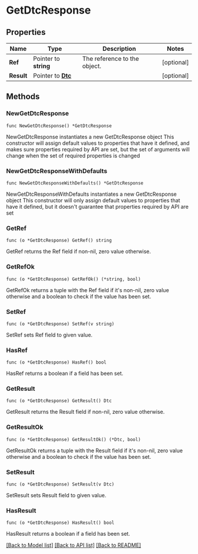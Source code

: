 # GetDtcResponse

## Properties

Name | Type | Description | Notes
------------ | ------------- | ------------- | -------------
**Ref** | Pointer to **string** | The reference to the object. | [optional] 
**Result** | Pointer to [**Dtc**](Dtc.md) |  | [optional] 

## Methods

### NewGetDtcResponse

`func NewGetDtcResponse() *GetDtcResponse`

NewGetDtcResponse instantiates a new GetDtcResponse object
This constructor will assign default values to properties that have it defined,
and makes sure properties required by API are set, but the set of arguments
will change when the set of required properties is changed

### NewGetDtcResponseWithDefaults

`func NewGetDtcResponseWithDefaults() *GetDtcResponse`

NewGetDtcResponseWithDefaults instantiates a new GetDtcResponse object
This constructor will only assign default values to properties that have it defined,
but it doesn't guarantee that properties required by API are set

### GetRef

`func (o *GetDtcResponse) GetRef() string`

GetRef returns the Ref field if non-nil, zero value otherwise.

### GetRefOk

`func (o *GetDtcResponse) GetRefOk() (*string, bool)`

GetRefOk returns a tuple with the Ref field if it's non-nil, zero value otherwise
and a boolean to check if the value has been set.

### SetRef

`func (o *GetDtcResponse) SetRef(v string)`

SetRef sets Ref field to given value.

### HasRef

`func (o *GetDtcResponse) HasRef() bool`

HasRef returns a boolean if a field has been set.

### GetResult

`func (o *GetDtcResponse) GetResult() Dtc`

GetResult returns the Result field if non-nil, zero value otherwise.

### GetResultOk

`func (o *GetDtcResponse) GetResultOk() (*Dtc, bool)`

GetResultOk returns a tuple with the Result field if it's non-nil, zero value otherwise
and a boolean to check if the value has been set.

### SetResult

`func (o *GetDtcResponse) SetResult(v Dtc)`

SetResult sets Result field to given value.

### HasResult

`func (o *GetDtcResponse) HasResult() bool`

HasResult returns a boolean if a field has been set.


[[Back to Model list]](../README.md#documentation-for-models) [[Back to API list]](../README.md#documentation-for-api-endpoints) [[Back to README]](../README.md)


